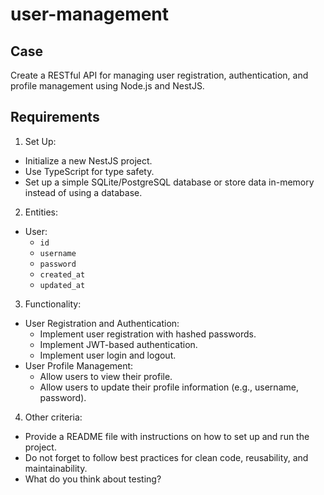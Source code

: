 # user-management

## Case 

Create a RESTful API for managing user registration, authentication, and profile management using Node.js and NestJS.

## Requirements

1. Set Up:

- Initialize a new NestJS project.
- Use TypeScript for type safety.
- Set up a simple SQLite/PostgreSQL database or store data in-memory instead of using a database.

2. Entities:

- User:
    - `id`
    - `username`
    - `password`
    - `created_at`
    - `updated_at`

3. Functionality:

- User Registration and Authentication:
    - Implement user registration with hashed passwords.
    - Implement JWT-based authentication.
    - Implement user login and logout.
- User Profile Management:
    - Allow users to view their profile.
    - Allow users to update their profile information (e.g., username, password).

4. Other criteria:

- Provide a README file with instructions on how to set up and run the project.
- Do not forget to follow best practices for clean code, reusability, and maintainability.
- What do you think about testing?
